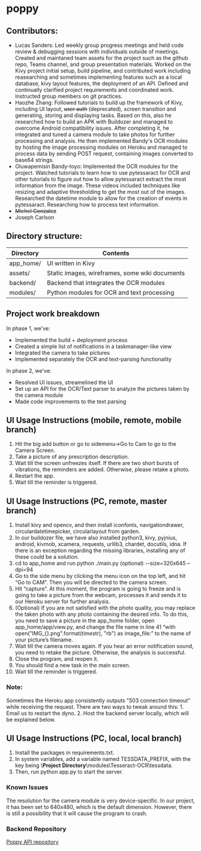 # poppy

## Contributors:
- Lucas Sanders: Led weekly group progress meetings and held code review & debugging sessions with individuals outside of meetings. Created and maintaned team assets for the project such as the github repo, Teams channel, and group presentation materials. Worked on the Kivy project initial setup, build pipeline, and contributed work including reasearching and sometimes implementing features such as a local database, kivy layout features, the deployment of an API. Defined and continually clarified project requirements and coordinated work. Instructed group members on git practices.
- Haozhe Zhang: Followed tutorials to build up the framework of Kivy, including UI layout, ~~user auth~~ (deprecated), screen transition and generating, storing and displaying tasks. Based on this, also he researched how to build an APK with Buildozer and managed to overcome Android compatibility issues. After completing it, he integrated and tuned a camera module to take photos for further processing and analysis. He then implemented Bandy's OCR modules by hosting the image processing modules on Heroku and managed to process data by sending POST request, containing images converted to base64 strings.
- Oluwapemisin Bandy-toyo: Implemented the OCR modules for the project. Watched tutorials to learn how to use pytessaract for OCR and other tutorials to figure out how to allow pytessaract extract the most information from the image. These videos included techniques like resizing and adaptive thresholding to get the most out of the images. Researched the datetime module to allow for the creation of events in pytessaract. Researching how to process text information.
- ~~Michel Gonzalez~~
- Joseph Carlson

## Directory structure:
Directory  | Contents
---------- | ----------
app_home/  | UI written in Kivy
assets/    | Static images, wireframes, some wiki documents
backend/   | Backend that integrates the OCR modules
modules/   | Python modules for OCR and text processing

## Project work breakdown
In phase 1, we've:
- Implemented the build + deployment process
- Created a simple list of notifications in a taskmanager-like view
- Integrated the camera to take pictures
- Implemented separately the OCR and text-parsing functionality

In phase 2, we've:
- Resolved UI issues, streamelined the UI
- Set up an API for the OCR/Text parser to analyze the pictures taken by the camera module
- Made code improvements to the text parsing

## UI Usage Instructions (mobile, remote, mobile branch)

1. Hit the big add button or go to sidemenu->Go to Cam to go to the Camera Screen.
2. Take a picture of any prescription description.
3. Wait till the screen unfreezes itself. If there are two short bursts of vibrations, the reminders are added. Otherwise, please retake a photo.
4. Restart the app.
5. Wait till the reminder is triggered. 

## UI Usage Instructions (PC, remote, master branch)

1.	Install kivy and opencv, and then install iconfonts, navigationdrawer, circulardatetimepicker, circularlayout from garden. 
2.	In our buildozer file, we have also installed python3, kivy, pyjnius, android, kivmob, xcamera, requests, urllib3, chardet, docutils, idna. If there is an exception regarding the missing libraries, installing any of these could be a solution.
3.	cd to app_home and run python ./main.py (optional) --size=320x645 –dpi=94
4.	Go to the side menu by clicking the menu icon on the top left, and hit “Go to CAM”. Then you will be directed to the camera screen.
5.	Hit “capture”. At this moment, the program is going to freeze and is going to take a picture from the webcam, processes it and sends it to our Heroku server for further analysis. 
6.	(Optional) If you are not satisfied with the photo quality, you may replace the taken photo with any photo containing the desired info. To do this, you need to save a picture in the app_home folder, open app_home/app/view.py, and change the file name in line 41 “with open("IMG_{}.png".format(timestr), "rb") as image_file:” to the name of your picture’s filename.
7.	Wait till the camera moves again. If you hear an error notification sound, you need to retake the picture. Otherwise, the analysis is successful.
8.	Close the program, and reopen it.
9.	You should find a new task in the main screen.
10.	Wait till the reminder is triggered. 

### Note:
  
  Sometimes the Heroku app consistently outputs "503 connection timeout" while receiving the request. There are two ways to tweak around this:
    1. Email us to restart the dyno.
    2. Host the backend server locally, which will be explained below.

## UI Usage Instructions (PC, local, local branch)

1. Install the packages in requirements.txt.
2. In system variables, add a variable named TESSDATA_PREFIX, with the key being \\**Project Directory**\\modules\Tesseract-OCR\tessdata.
3. Then, run python app.py to start the server.

### Known Issues

The resolution for the camera module is very device-specific. In our project, it has been set to 640x480, which is the default dimension. However, there is still a possibility that it will cause the program to crash.

### Backend Repository
[Poppy API repository](https://github.com/rrrrr4788/Poppy_Backend)
